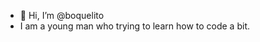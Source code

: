 - 👋 Hi, I’m @boquelito
- I am a young man who trying to learn how to code a bit.

<!---
boquelito/boquelito is a ✨ special ✨ repository because its `README.md` (this file) appears on your GitHub profile.
You can click the Preview link to take a look at your changes.
--->
